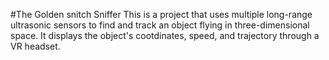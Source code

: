 #The Golden snitch Sniffer
This is a project that uses multiple long-range ultrasonic sensors to find and track an object flying in three-dimensional space. It displays the object's cootdinates, speed, and trajectory through a VR headset.
